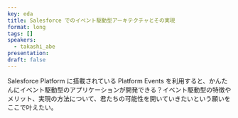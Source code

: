 ```yaml
---
key: eda
title: Salesforce でのイベント駆動型アーキテクチャとその実現
format: long
tags: []
speakers:
  - takashi_abe
presentation: 
draft: false
---
```

Salesforce Platform に搭載されている Platform Events を利用すると、かんたんにイベント駆動型のアプリケーションが開発できる？イベント駆動型の特徴やメリット、実現の方法について、君たちの可能性を開いていきたいという願いをここで叶えたい。